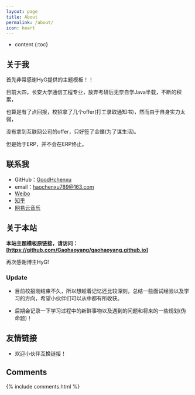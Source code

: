 ```yaml
---
layout: page
title: About
permalink: /about/
icon: heart
---
```


* content
{:toc}

## 关于我
首先非常感谢HyG提供的主题模板！！

目前大四，长安大学通信工程专业，放弃考研后无奈自学Java半载，不断的积累，

也算是有了点回报，校招拿了几个offer(打工录取通知书)，然而由于自身实力太弱，

没有拿到互联网公司的offer，只好签了金蝶(为了谋生活)。

但是始于ERP，并不会在ERP终止。


## 联系我

* GitHub：[GoodHchenxu](https://github.com/GoodHchenxu)
* email：haochenxu789@163.com
* [Weibo](weibo.com/u/2011937585)
* [知乎](https://www.zhihu.com/people/hao-chen-xu-9)
* [网易云音乐](哈哈哈哈开心呀)

## 关于本站
**本站主题模板原链接，请访问：[https://github.com/Gaohaoyang/gaohaoyang.github.io]**

再次感谢博主HyG!

### Update
* 目前校招刚结束不久，所以想趁着记忆还比较深刻，总结一些面试经验以及学习的方向，希望小伙伴们可以从中都有所收获。

* 后期会记录一下学习过程中的新鲜事物以及遇到的问题和将来的一些规划(伪命题)！

## 友情链接

* 欢迎小伙伴互换链接！

## Comments

{% include comments.html %}
